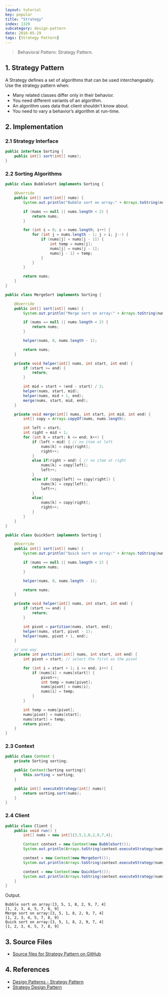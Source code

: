 ```yaml
---
layout: tutorial
key: popular
title: "Strategy"
index: 1329
subcategory: design-pattern
date: 2016-05-29
tags: [Strategy Pattern]
---
```


> Behavioral Pattern: Strategy Pattern.

## 1. Strategy Pattern
A Strategy defines a set of algorithms that can be used interchangeably. Use the strategy pattern when:
* Many related classes differ only in their behavior.
* You need different variants of an algorithm.
* An algorithm uses data that client shouldn't know about.
* You need to vary a behavior’s algorithm at run-time.

## 2. Implementation
### 2.1 Strategy Interface
```java
public interface Sorting {
    public int[] sort(int[] nums);
}
```
### 2.2 Sorting Algorithms
```java
public class BubbleSort implements Sorting {

    @Override
    public int[] sort(int[] nums) {
        System.out.println("Bubble sort on array:" + Arrays.toString(nums));

        if (nums == null || nums.length < 2) {
            return nums;
        }

        for (int i = 0; i < nums.length; i++) {
            for (int j = nums.length - 1; j > i; j--) {
                if (nums[j] < nums[j - 1]) {
                    int temp = nums[j];
                    nums[j] = nums[j - 1];
                    nums[j - 1] = temp;
                }
            }
        }

        return nums;
    }
}

public class MergeSort implements Sorting {

    @Override
    public int[] sort(int[] nums) {
        System.out.println("Merge sort on array:" + Arrays.toString(nums));

        if (nums == null || nums.length < 2) {
            return nums;
        }

        helper(nums, 0, nums.length - 1);

        return nums;
    }

    private void helper(int[] nums, int start, int end) {
        if (start >= end) {
            return;
        }

        int mid = start + (end - start) / 2;
        helper(nums, start, mid);
        helper(nums, mid + 1, end);
        merge(nums, start, mid, end);
    }

    private void merge(int[] nums, int start, int mid, int end) {
        int[] copy = Arrays.copyOf(nums, nums.length);

        int left = start;
        int right = mid + 1;
        for (int k = start; k <= end; k++) {
            if (left > mid) { // no item at left
                nums[k] = copy[right];
                right++;
            }
            else if(right > end) { // no item at right
                nums[k] = copy[left];
                left++;
            }
            else if (copy[left] <= copy[right]) {
                nums[k] = copy[left];
                left++;
            }
            else{
                nums[k] = copy[right];
                right++;
            }
        }
    }
}

public class QuickSort implements Sorting {

    @Override
    public int[] sort(int[] nums) {
        System.out.println("Quick sort on array:" + Arrays.toString(nums));

        if (nums == null || nums.length < 2) {
            return nums;
        }

        helper(nums, 0, nums.length - 1);

        return nums;
    }

    private void helper(int[] nums, int start, int end) {
        if (start >= end) {
            return;
        }

        int pivot = partition(nums, start, end);
        helper(nums, start, pivot - 1);
        helper(nums, pivot + 1, end);
    }

    // one way
    private int partition(int[] nums, int start, int end) {
        int pivot = start; // select the first as the pivot

        for (int i = start + 1; i <= end; i++) {
            if (nums[i] < nums[start]) {
                pivot++;
                int temp = nums[pivot];
                nums[pivot] = nums[i];
                nums[i] = temp;
            }
        }

        int temp = nums[pivot];
        nums[pivot] = nums[start];
        nums[start] = temp;
        return pivot;
    }
}
```
### 2.3 Context
```java
public class Context {
    private Sorting sorting;

    public Context(Sorting sorting){
        this.sorting = sorting;
    }

    public int[] executeStrategy(int[] nums){
        return sorting.sort(nums);
    }
}
```
### 2.4 Client
```java
public class Client {
    public void run() {
        int[] nums = new int[]{3,5,1,8,2,9,7,4};

        Context context = new Context(new BubbleSort());
        System.out.println(Arrays.toString(context.executeStrategy(nums.clone())));

        context = new Context(new MergeSort());
        System.out.println(Arrays.toString(context.executeStrategy(nums.clone())));

        context = new Context(new QuickSort());
        System.out.println(Arrays.toString(context.executeStrategy(nums.clone())));
    }
}
```
Output.
```raw
Bubble sort on array:[3, 5, 1, 8, 2, 9, 7, 4]
[1, 2, 3, 4, 5, 7, 8, 9]
Merge sort on array:[3, 5, 1, 8, 2, 9, 7, 4]
[1, 2, 3, 4, 5, 7, 8, 9]
Quick sort on array:[3, 5, 1, 8, 2, 9, 7, 4]
[1, 2, 3, 4, 5, 7, 8, 9]
```

## 3. Source Files
* [Source files for Strategy Pattern on GitHub](https://github.com/jojozhuang/design-patterns-java/tree/master/design-pattern-strategy)

## 4. References
* [Design Patterns - Strategy Pattern](https://www.tutorialspoint.com/design_pattern/strategy_pattern.htm)
* [Strategy Design Pattern](https://sourcemaking.com/design_patterns/strategy)
